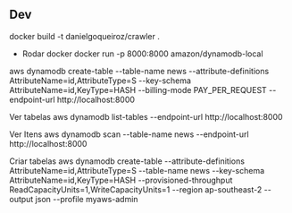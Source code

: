## Dev

docker build -t danielgoqueiroz/crawler .

- Rodar docker
docker run -p 8000:8000 amazon/dynamodb-local

aws dynamodb create-table --table-name news --attribute-definitions AttributeName=id,AttributeType=S --key-schema AttributeName=id,KeyType=HASH --billing-mode PAY_PER_REQUEST --endpoint-url http://localhost:8000

Ver tabelas
aws dynamodb list-tables --endpoint-url http://localhost:8000

Ver Itens
aws dynamodb scan --table-name news --endpoint-url http://localhost:8000

Criar tabelas
aws dynamodb create-table --attribute-definitions AttributeName=id,AttributeType=S --table-name news --key-schema AttributeName=id,KeyType=HASH --provisioned-throughput ReadCapacityUnits=1,WriteCapacityUnits=1 --region ap-southeast-2 --output json --profile myaws-admin
